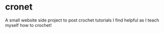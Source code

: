 # cronet
A small website side project to post crochet tutorials I find helpful as I teach myself how to crochet!
